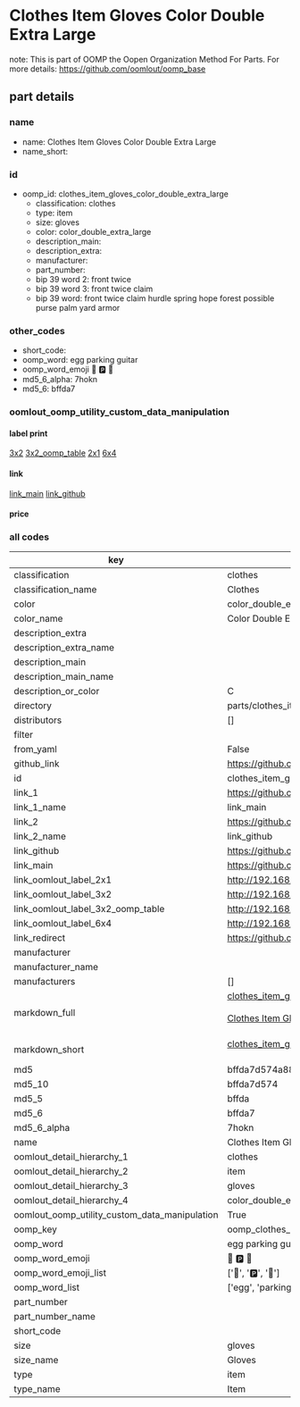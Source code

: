 # Clothes Item Gloves Color Double Extra Large  

note: This is part of OOMP the Oopen Organization Method For Parts. For more details: https://github.com/oomlout/oomp_base

##  part details
  







### name
* name: Clothes Item Gloves Color Double Extra Large
* name_short: 
### id
* oomp_id: clothes_item_gloves_color_double_extra_large
  * classification: clothes
  * type: item
  * size: gloves
  * color: color_double_extra_large
  * description_main: 
  * description_extra: 
  * manufacturer: 
  * part_number: 
  * bip 39 word 2: front twice
  * bip 39 word 3: front twice claim
  * bip 39 word: front twice claim hurdle spring hope forest possible purse palm yard armor

### other_codes
* short_code: 
* oomp_word: egg parking guitar
* oomp_word_emoji :egg: :parking: :guitar:
* md5_6_alpha: 7hokn
* md5_6: bffda7






### oomlout_oomp_utility_custom_data_manipulation
#### label print
[3x2](http://192.168.1.245:1112/?label=oomp%207hokn)
[3x2_oomp_table](http://192.168.1.108:1112/?label=oomp%207hokn)
[2x1](http://192.168.1.242:1112/?label=oomp%207hokn)
[6x4](http://192.168.1.55:1112/?label=oomp%207hokn)    

#### link

[link_main](https://github.com/oomlout/oomlout_oomp_version_1_messy/tree/main/parts/clothes_item_gloves_color_double_extra_large) [link_github](https://github.com/oomlout/oomlout_oomp_version_1_messy/tree/main/parts/clothes_item_gloves_color_double_extra_large)                             

#### price







### all codes 
| key | value |  
| --- | --- |  
| classification | clothes |  
| classification_name | Clothes |  
| color | color_double_extra_large |  
| color_name | Color Double Extra Large |  
| description_extra |  |  
| description_extra_name |  |  
| description_main |  |  
| description_main_name |  |  
| description_or_color | C  |  
| directory | parts/clothes_item_gloves_color_double_extra_large |  
| distributors | [] |  
| filter |  |  
| from_yaml | False |  
| github_link | https://github.com/oomlout/oomlout_oomp_part_src/tree/main/parts/clothes_item_gloves_color_double_extra_large |  
| id | clothes_item_gloves_color_double_extra_large |  
| link_1 | https://github.com/oomlout/oomlout_oomp_version_1_messy/tree/main/parts/clothes_item_gloves_color_double_extra_large |  
| link_1_name | link_main |  
| link_2 | https://github.com/oomlout/oomlout_oomp_version_1_messy/tree/main/parts/clothes_item_gloves_color_double_extra_large |  
| link_2_name | link_github |  
| link_github | https://github.com/oomlout/oomlout_oomp_version_1_messy/tree/main/parts/clothes_item_gloves_color_double_extra_large |  
| link_main | https://github.com/oomlout/oomlout_oomp_version_1_messy/tree/main/parts/clothes_item_gloves_color_double_extra_large |  
| link_oomlout_label_2x1 | http://192.168.1.242:1112/?label=oomp%207hokn |  
| link_oomlout_label_3x2 | http://192.168.1.245:1112/?label=oomp%207hokn |  
| link_oomlout_label_3x2_oomp_table | http://192.168.1.108:1112/?label=oomp%207hokn |  
| link_oomlout_label_6x4 | http://192.168.1.55:1112/?label=oomp%207hokn |  
| link_redirect | https://github.com/oomlout/oomlout_oomp_version_1_messy/tree/main/parts/clothes_item_gloves_color_double_extra_large |  
| manufacturer |  |  
| manufacturer_name |  |  
| manufacturers | [] |  
| markdown_full | [clothes_item_gloves_color_double_extra_large](none)<br>[](none)<br>[Clothes Item Gloves Color Double Extra Large](none)<br><br> |  
| markdown_short | [clothes_item_gloves_color_double_extra_large](none)<br><br> |  
| md5 | bffda7d574a88b65b5e996f8537ad2ea |  
| md5_10 | bffda7d574 |  
| md5_5 | bffda |  
| md5_6 | bffda7 |  
| md5_6_alpha | 7hokn |  
| name | Clothes Item Gloves Color Double Extra Large |  
| oomlout_detail_hierarchy_1 | clothes |  
| oomlout_detail_hierarchy_2 | item |  
| oomlout_detail_hierarchy_3 | gloves |  
| oomlout_detail_hierarchy_4 | color_double_extra_large |  
| oomlout_oomp_utility_custom_data_manipulation | True |  
| oomp_key | oomp_clothes_item_gloves_color_double_extra_large |  
| oomp_word | egg parking guitar |  
| oomp_word_emoji | :egg: :parking: :guitar: |  
| oomp_word_emoji_list | [':egg:', ':parking:', ':guitar:'] |  
| oomp_word_list | ['egg', 'parking', 'guitar'] |  
| part_number |  |  
| part_number_name |  |  
| short_code |  |  
| size | gloves |  
| size_name | Gloves |  
| type | item |  
| type_name | Item |  
